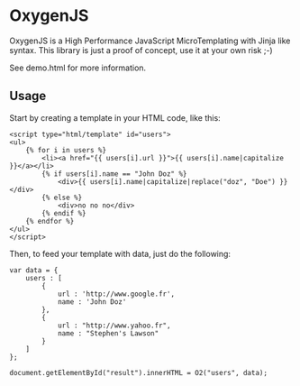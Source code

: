 OxygenJS
========

OxygenJS is a High Performance JavaScript MicroTemplating with Jinja like syntax.
This library is just a proof of concept, use it at your own risk ;-)

See demo.html for more information.

Usage
-----
Start by creating a template in your HTML code, like this:

    <script type="html/template" id="users">
    <ul>
        {% for i in users %}
            <li><a href="{{ users[i].url }}">{{ users[i].name|capitalize }}</a></li>
            {% if users[i].name == "John Doz" %}
                <div>{{ users[i].name|capitalize|replace("doz", "Doe") }}</div>
            {% else %}
                <div>no no no</div>
            {% endif %}
        {% endfor %}
    </ul>
    </script>

Then, to feed your template with data, just do the following:

	var data = {
		users : [
			{
				url : 'http://www.google.fr',
				name : 'John Doz'
			},
			{
				url : "http://www.yahoo.fr",
				name : "Stephen's Lawson"
			}
		]
	};

	document.getElementById("result").innerHTML = O2("users", data);


